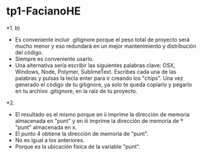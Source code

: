 # tp1-FacianoHE

*1.
b) 
- Es conveniente incluir .gitignore porque el peso total de proyecto será mucho menor y eso redundará en un mejor mantenimiento y distribución del código.
- Siempre es conveniente usarlo.
- Una alternativa sería escribir las siguientes palabras clave: OSX, Windows, Node, Polymer, SublimeText.
Escribes cada una de las palabras y pulsas la tecla enter para ir creando los "chips".
Una vez generado el código de tu gitignore, ya solo te queda copiarlo y pegarlo en tu archivo .gitignore, en la raíz de tu proyecto.

*2.
- El resultado es el mismo porque en ii imprime la dirección de memoria almacenada en "punt" y en iii imprime la dirección de memoria de  º "punt" almacenada en x.
- El punto 4 obtiene la dirección de memoria de "punt".
- No es igual a los anteriores.
- Porque es la ubicación física de la variable "punt".
